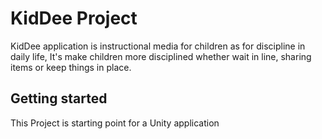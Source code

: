 # KidDee Project
 KidDee application is instructional media for children as for discipline in daily life, It's make children more disciplined whether wait in line, 
sharing items or keep things in place. 
## Getting started
This Project is starting point for a Unity application

